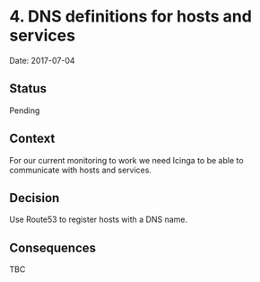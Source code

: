 # 4. DNS definitions for hosts and services

Date: 2017-07-04

## Status

Pending

## Context

For our current monitoring to work we need Icinga to be able to communicate with hosts and services.

## Decision

Use Route53 to register hosts with a DNS name.

## Consequences

TBC
